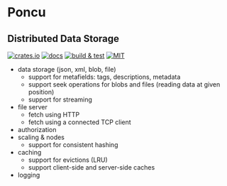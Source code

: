 # Poncu

## Distributed Data Storage

[![crates.io](https://img.shields.io/crates/v/poncu)](https://crates.io/crates/poncu)
[![docs](https://img.shields.io/docsrs/poncu)](https://docs.rs/poncu)
[![build & test](https://github.com/sheroz/poncu/actions/workflows/ci.yml/badge.svg)](https://github.com/sheroz/poncu/actions/workflows/ci.yml)
[![MIT](https://img.shields.io/github/license/sheroz/poncu)](https://github.com/sheroz/poncu/tree/main/LICENSE.txt)

* data storage (json, xml, blob, file)
  * support for metafields: tags, descriptions, metadata
  * support seek operations for blobs and files (reading data at given position)
  * support for streaming
* file server
  * fetch using HTTP
  * fetch using a connected TCP client
* authorization
* scaling & nodes
  * support for consistent hashing
* caching
  * support for evictions (LRU)
  * support client-side and server-side caches
* logging
